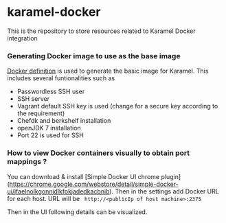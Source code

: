 # karamel-docker
This is the repository to store resources related to Karamel Docker integration

### Generating Docker image to use as the base image

[Docker definition](https://github.com/shelan/karamel-docker/tree/master/docker-image) is used to generate the basic image for Karamel. This includes several funtionalities such as

* Passwordless SSH user
* SSH server
* Vagrant default SSH key is used (change for a secure key according to the requirement)
* Chefdk and berkshelf installation
* openJDK 7 installation
* Port 22 is used for SSH


### How to view Docker containers visually to obtain port mappings ?

You can download & install [Simple Docker UI chrome plugin] (https://chrome.google.com/webstore/detail/simple-docker-ui/jfaelnolkgonnjdlkfokjadedkacbnib). Then in the settings add Docker URL for each host. URL will be ``` http://<publicIp of host machine>:2375```

Then in the UI following details can be visualized.


